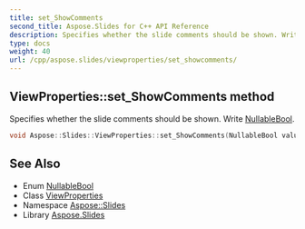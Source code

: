 ```yaml
---
title: set_ShowComments
second_title: Aspose.Slides for C++ API Reference
description: Specifies whether the slide comments should be shown. Write NullableBool.
type: docs
weight: 40
url: /cpp/aspose.slides/viewproperties/set_showcomments/
---
```

## ViewProperties::set_ShowComments method


Specifies whether the slide comments should be shown. Write [NullableBool](../../nullablebool/).

```cpp
void Aspose::Slides::ViewProperties::set_ShowComments(NullableBool value) override
```

## See Also

* Enum [NullableBool](../../nullablebool/)
* Class [ViewProperties](../)
* Namespace [Aspose::Slides](../../)
* Library [Aspose.Slides](../../../)
